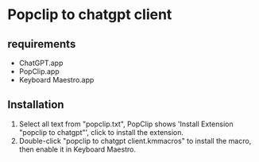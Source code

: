 # Popclip to chatgpt client

## requirements

- ChatGPT.app
- PopClip.app
- Keyboard Maestro.app

## Installation

1. Select all text from "popclip.txt", PopClip shows 'Install Extension "popclip to chatgpt"', click to install the extension.
2. Double-click "popclip to chatgpt client.kmmacros" to install the macro, then enable it in Keyboard Maestro.
